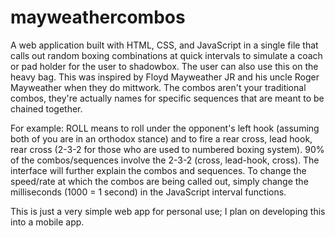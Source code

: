 # mayweathercombos
A web application built with HTML, CSS, and JavaScript in a single file that calls out random boxing combinations at quick intervals to simulate a coach or pad holder for the user to shadowbox. The user can also use this on the heavy bag. This was inspired by Floyd Mayweather JR and his uncle Roger Mayweather when they do mittwork. The combos aren't your traditional combos, they're actually names for specific sequences that are meant to be chained together. 

For example: ROLL means to roll under the opponent's left hook (assuming both of you are in an orthodox stance) and to fire a rear cross, lead hook, rear cross (2-3-2 for those who are used to numbered boxing system). 90% of the combos/sequences involve the 2-3-2 (cross, lead-hook, cross). The interface will further explain the combos and sequences. To change the speed/rate at which the combos are being called out, simply change the milliseconds (1000 = 1 second) in the JavaScript interval functions. 

This is just a very simple web app for personal use; I plan on developing this into a mobile app. 
